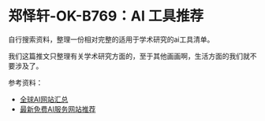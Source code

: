 # 郑怿轩-OK-B769：AI 工具推荐

自行搜索资料，整理一份相对完整的适用于学术研究的ai工具清单。

我们这篇推文只整理有关学术研究方面的，至于其他画画啊，生活方面的我们就不要涉及了。

参考资料：
- [全球AI网站汇总](https://github.com/xxxily/hello-ai/blob/main/home/navigation.md)
- [最新免费AI服务网站推荐](https://github.com/xxxily/hello-ai/blob/main/README-zh.md)
